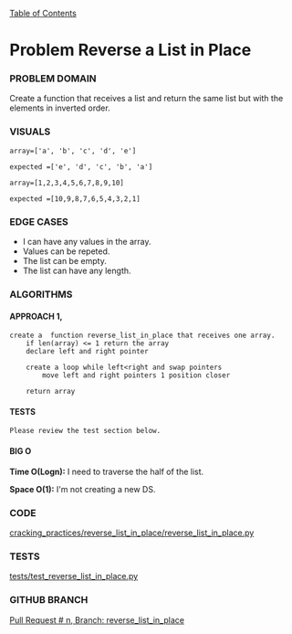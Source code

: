 [Table of Contents](../../README.md)

# Problem Reverse a List in Place


### PROBLEM DOMAIN
Create a function that receives a list and return the same list but with the elements in inverted order.

### VISUALS

```
array=['a', 'b', 'c', 'd', 'e']

expected =['e', 'd', 'c', 'b', 'a']

array=[1,2,3,4,5,6,7,8,9,10]

expected =[10,9,8,7,6,5,4,3,2,1]

```

### EDGE CASES

- I can have any values in the array.
- Values can be repeted.
- The list can be empty.
- The list can have any length.

### ALGORITHMS

#### APPROACH 1,

```
create a  function reverse_list_in_place that receives one array.
    if len(array) <= 1 return the array
    declare left and right pointer

    create a loop while left<right and swap pointers
        move left and right pointers 1 position closer

    return array

```

#### TESTS

```
Please review the test section below.
```

#### BIG O

**Time O(Logn):** I need to traverse the half of the list.

**Space O(1):** I'm not creating a new DS.

### CODE

[cracking_practices/reverse_list_in_place/reverse_list_in_place.py](reverse_list_in_place.py)

### TESTS

[tests/test_reverse_list_in_place.py](../../tests/test_reverse_list_in_place.py)

### GITHUB BRANCH

[Pull Request # n, Branch: reverse_list_in_place](https://github.com/ilealm/cracking-practices/pull/87)
